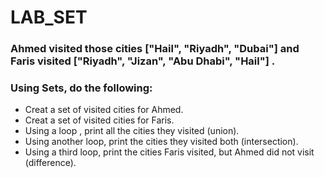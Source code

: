 # LAB_SET

### Ahmed visited those cities ["Hail", "Riyadh", "Dubai"]  and Faris visited ["Riyadh", "Jizan", "Abu Dhabi", "Hail"] .


### Using Sets, do the following:

- Creat a set of visited cities for Ahmed. 
- Creat a set of visited cities for Faris.
- Using a loop , print all the cities they visited (union).
- Using another loop, print the cities they visited both (intersection). 
- Using a third loop, print the cities Faris visited, but Ahmed did not visit (difference).


